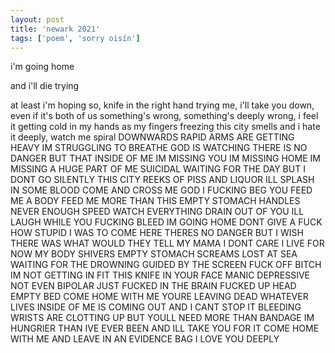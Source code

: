 ```yaml
---
layout: post
title: 'newark 2021'
tags: ['poem', 'sorry oisín']
---
```

<a class="omori-game">
i'm going home

and i'll die trying

at least i'm hoping so, knife in the right hand
trying me, i'll take you down, even if it's both of us
something's wrong, something's deeply wrong, i feel it
getting cold in my hands as my fingers freezing
this city smells and i hate it deeply, watch me spiral
</a>
<a class="omori-game2">
DOWNWARDS RAPID ARMS ARE GETTING HEAVY IM STRUGGLING TO BREATHE
GOD IS WATCHING THERE IS NO DANGER BUT THAT INSIDE OF ME
IM MISSING YOU IM MISSING HOME IM MISSING A HUGE PART OF ME
SUICIDAL WAITING FOR THE DAY BUT I DONT GO SILENTLY
THIS CITY REEKS OF PISS AND LIQUOR ILL SPLASH IN SOME BLOOD
COME AND CROSS ME GOD I FUCKING BEG YOU FEED ME A BODY
FEED ME MORE THAN THIS EMPTY STOMACH HANDLES NEVER ENOUGH SPEED
WATCH EVERYTHING DRAIN OUT OF YOU ILL LAUGH WHILE YOU FUCKING BLEED
IM GOING HOME DONT GIVE A FUCK HOW STUPID I WAS TO COME HERE
THERES NO DANGER BUT I WISH THERE WAS WHAT WOULD THEY TELL MY MAMA
I DONT CARE I LIVE FOR NOW MY BODY SHIVERS EMPTY STOMACH SCREAMS
LOST AT SEA WAITING FOR THE DROWNING GUIDED BY THE SCREEN
FUCK OFF BITCH IM NOT GETTING IN FIT THIS KNIFE IN YOUR FACE
MANIC DEPRESSIVE NOT EVEN BIPOLAR JUST FUCKED IN THE BRAIN
FUCKED UP HEAD EMPTY BED COME HOME WITH ME YOURE LEAVING DEAD
WHATEVER LIVES INSIDE OF ME IS COMING OUT AND I CANT STOP IT
BLEEDING WRISTS ARE CLOTTING UP BUT YOULL NEED MORE THAN BANDAGE
IM HUNGRIER THAN IVE EVER BEEN AND ILL TAKE YOU FOR IT
COME HOME WITH ME AND LEAVE IN AN EVIDENCE BAG I LOVE YOU DEEPLY
</a>
